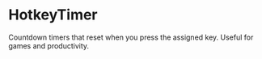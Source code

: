 # HotkeyTimer
Countdown timers that reset when you press the assigned key. Useful for games and productivity.
